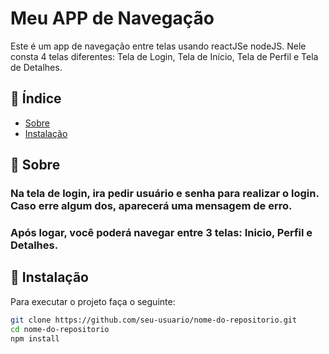 # Meu APP de Navegação 

Este é um app de navegação entre telas usando reactJSe nodeJS. Nele consta 4 telas diferentes: Tela de Login, Tela de Início, Tela de Perfil e Tela de Detalhes.

## 📌 Índice

- [Sobre](#sobre)
- [Instalação](#instalação)

## 🚀 Sobre

### Na tela de login, ira pedir usuário e senha para realizar o login. Caso erre algum dos, aparecerá uma mensagem de erro.
### Após logar, você poderá navegar entre 3 telas: Inicio, Perfil e Detalhes.

## 🔧 Instalação

Para executar o projeto faça o seguinte:

```bash
git clone https://github.com/seu-usuario/nome-do-repositorio.git
cd nome-do-repositorio
npm install
